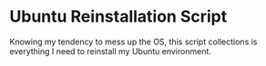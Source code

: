# Ubuntu Reinstallation Script

Knowing my tendency to mess up the OS, this script collections is everything I need to reinstall my Ubuntu environment.